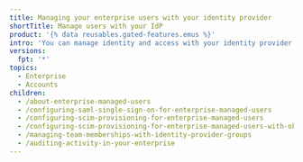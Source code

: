 ```yaml
---
title: Managing your enterprise users with your identity provider
shortTitle: Manage users with your IdP
product: '{% data reusables.gated-features.emus %}'
intro: 'You can manage identity and access with your identity provider and provision accounts that can only contribute to your enterprise.'
versions:
  fpt: '*'
topics:
  - Enterprise
  - Accounts
children:
  - /about-enterprise-managed-users
  - /configuring-saml-single-sign-on-for-enterprise-managed-users
  - /configuring-scim-provisioning-for-enterprise-managed-users
  - /configuring-scim-provisioning-for-enterprise-managed-users-with-okta
  - /managing-team-memberships-with-identity-provider-groups
  - /auditing-activity-in-your-enterprise
---
```


